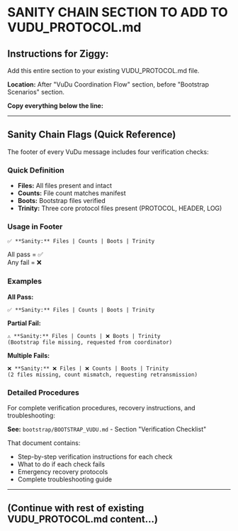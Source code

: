 <!-- deps: vudu_protocol, validation_process -->
# SANITY CHAIN SECTION TO ADD TO VUDU_PROTOCOL.md

## Instructions for Ziggy:
Add this entire section to your existing VUDU_PROTOCOL.md file.

**Location:** After "VuDu Coordination Flow" section, before "Bootstrap Scenarios" section.

**Copy everything below the line:**

---

## Sanity Chain Flags (Quick Reference)

The footer of every VuDu message includes four verification checks:

### Quick Definition
- **Files:** All files present and intact
- **Counts:** File count matches manifest
- **Boots:** Bootstrap files verified
- **Trinity:** Three core protocol files present (PROTOCOL, HEADER, LOG)

### Usage in Footer
```
✅ **Sanity:** Files | Counts | Boots | Trinity
```

All pass = ✅  
Any fail = ❌

### Examples

**All Pass:**
```
✅ **Sanity:** Files | Counts | Boots | Trinity
```

**Partial Fail:**
```
⚠️ **Sanity:** Files | Counts | ❌ Boots | Trinity
(Bootstrap file missing, requested from coordinator)
```

**Multiple Fails:**
```
❌ **Sanity:** ❌ Files | ❌ Counts | Boots | Trinity
(2 files missing, count mismatch, requesting retransmission)
```

### Detailed Procedures
For complete verification procedures, recovery instructions, and troubleshooting:

**See:** `bootstrap/BOOTSTRAP_VUDU.md` - Section "Verification Checklist"

That document contains:
- Step-by-step verification instructions for each check
- What to do if each check fails
- Emergency recovery protocols
- Complete troubleshooting guide

---

## (Continue with rest of existing VUDU_PROTOCOL.md content...)
